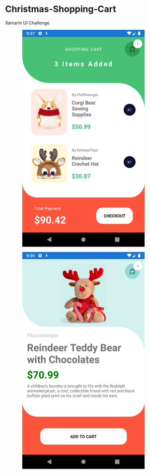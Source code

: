 # Christmas-Shopping-Cart
Xamarin UI Challenge

<p align="center">
<img src="Images/Cart.png" height="700" title="Christmas"/>
</p>

<p align="center">
<img src="Images/Detail.png" height="700" title="Christmas"/>
</p>
